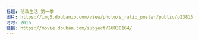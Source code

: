 ```yaml
---
标题: 伦敦生活 第一季
图片: https://img3.doubanio.com/view/photo/s_ratio_poster/public/p2381631493.jpg
时时: 2016
链接: https://movie.douban.com/subject/26838164/
---
```

